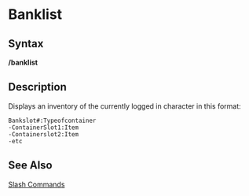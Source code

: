 # Banklist

## Syntax

**/banklist**

## Description

Displays an inventory of the currently logged in character in this format:

```text
Bankslot#:Typeofcontainer
-ContainerSlot1:Item
-Containerslot2:Item
-etc
```

## See Also

[Slash Commands](./)

